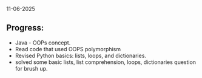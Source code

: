 11-06-2025

## Progress:
* Java - OOPs concept. 
* Read code that used OOPS polymorphism
* Revised Python basics: lists, loops, and dictionaries.
* solved some basic lists, list comprehension, loops, dictionaries question for brush up.